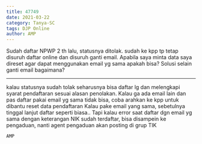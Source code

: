 ```yaml
---
title: 47749
date: 2021-03-22
category: Tanya-SC
tags: DJP Online
author: AMP
---
```


Sudah daftar NPWP 2 th lalu, statusnya ditolak. sudah ke kpp tp tetap disuruh daftar online dan disuruh ganti email. Apabila saya minta data saya direset agar dapat menggunakan email yg sama apakah bisa? Solusi selain ganti email bagaimana?

---

kalau statusnya sudah tolak seharusnya bisa daftar lg dan melengkapi syarat pendaftaran sesuai alasan penolakan. Kalau ga ada email lain dan pas daftar pakai email yg sama tidak bisa, coba arahkan ke kpp untuk dibantu reset data pendaftaran Kalau pake email yang sama, sebetulnya tinggal lanjut daftar seperti biasa.. Tapi kalau error saat daftar dgn email yg sama dengan keterangan NIK sudah terdaftar, bisa disampein ke pengaduan, nanti agent pengaduan akan posting di grup TIK

`AMP`
